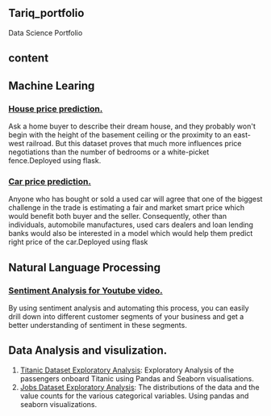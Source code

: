 ## Tariq_portfolio
Data Science Portfolio

##  content

##  Machine Learing

### [House price prediction.](https://github.com/Tariq-Anwar/House-price-prediction)
Ask a home buyer to describe their dream house, and they probably won't begin with the height of the basement ceiling or the proximity to an east-west railroad. But this dataset proves that much more influences price negotiations than the number of bedrooms or a white-picket fence.Deployed using flask.

### [Car price prediction.](https://github.com/Tariq-Anwar/Car-Price-prediction)
 Anyone who has bought or sold a used car will agree that one of the biggest challenge in the trade is estimating a fair and market smart price which would benefit both buyer and the seller. Consequently, other than individuals, automobile manufactures, used cars dealers and loan lending banks would also be interested in a model which would help them predict right price of the car.Deployed using flask


##  Natural Language Processing

### [Sentiment Analysis for Youtube video.](https://github.com/Tariq-Anwar/sentiment-analysis-of-YouTube-comments)
By using sentiment analysis and automating this process, you can easily drill down into different customer segments of your business and get a better understanding of sentiment in these segments.

##  Data Analysis and visulization.

 1. [Titanic Dataset Exploratory Analysis](https://github.com/Tariq-Anwar/EXPLORATORY-DATA-ANALYSIS): Exploratory Analysis of the passengers onboard Titanic using Pandas and Seaborn visualisations.
 2. [Jobs Dataset Exploratory Analysis](https://github.com/Tariq-Anwar/Exploratory-Data-Analysis-For-Salary-Estimatore): The distributions of the data and the value counts for the various categorical variables. Using pandas and seaborn visualizations.
